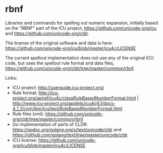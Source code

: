 # rbnf

Libraries and commands for spelling out numeric expansion, initially based on the "RBNF" part of the ICU project, https://github.com/unicode-org/icu and https://github.com/unicode-org/cldr.

The license of the original software and data is here: https://github.com/unicode-org/icu/blob/master/icu4c/LICENSE


The current spellout implementation does not use any of the original ICU code, but uses the spellout rule format and data files, https://github.com/unicode-org/cldr/tree/master/common/rbnf.


Links:
* ICU project: http://userguide.icu-project.org/
* Rule format: http://icu-project.org/apiref/icu4c/classRuleBasedNumberFormat.html | http://www.icu-project.org/applets/icu4j/4.1/docs-4_1_1/com/ibm/icu/text/RuleBasedNumberFormat.html
* Rule files (xml): https://github.com/unicode-org/cldr/tree/master/common/rbnf
* Go implementation of parts of CLDR: https://godoc.org/golang.org/x/text/unicode/cldr and https://github.com/golang/text/tree/master/unicode/cldr 
* ICU license: https://github.com/unicode-org/icu/blob/master/icu4c/LICENSE